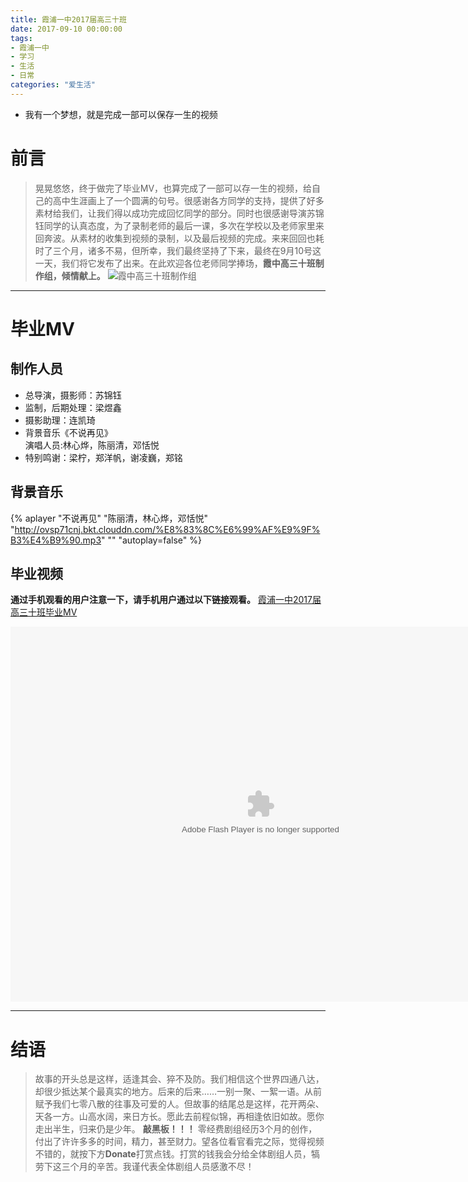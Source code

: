 ```yaml
---
title: 霞浦一中2017届高三十班
date: 2017-09-10 00:00:00
tags: 
- 霞浦一中
- 学习
- 生活
- 日常
categories: "爱生活"
---
```

- 我有一个梦想，就是完成一部可以保存一生的视频
# 前言
> 晃晃悠悠，终于做完了毕业MV，也算完成了一部可以存一生的视频，给自己的高中生涯画上了一个圆满的句号。很感谢各方同学的支持，提供了好多素材给我们，让我们得以成功完成回忆同学的部分。同时也很感谢导演苏锦钰同学的认真态度，为了录制老师的最后一课，多次在学校以及老师家里来回奔波。从素材的收集到视频的录制，以及最后视频的完成。来来回回也耗时了三个月，诸多不易，但所幸，我们最终坚持了下来，最终在9月10号这一天，我们将它发布了出来。在此欢迎各位老师同学捧场，**霞中高三十班制作组，倾情献上。**
![霞中高三十班制作组](http://ovsp71cnj.bkt.clouddn.com/logo.png)

<!--more-->
***
# 毕业MV
## 制作人员
- 总导演，摄影师：苏锦钰
- 监制，后期处理：梁煜鑫
- 摄影助理：连凯琦
- 背景音乐《不说再见》  
  演唱人员:林心烨，陈丽清，邓恬悦
- 特别鸣谢：梁柠，郑洋帆，谢凌巍，郑铭

## 背景音乐
{% aplayer "不说再见" "陈丽清，林心烨，邓恬悦" "http://ovsp71cnj.bkt.clouddn.com/%E8%83%8C%E6%99%AF%E9%9F%B3%E4%B9%90.mp3"  "" "autoplay=false" %}

## 毕业视频
**通过手机观看的用户注意一下，请手机用户通过以下链接观看。**
[霞浦一中2017届高三十班毕业MV](http://www.bilibili.com/video/av14301804/)

<embed height="600" width="800" quality="high" allowfullscreen="true" type="application/x-shockwave-flash" src="//static.hdslb.com/miniloader.swf" flashvars="aid=14301804&page=1" pluginspage="//www.adobe.com/shockwave/download/download.cgi?P1_Prod_Version=ShockwaveFlash"></embed>

***

# 结语
> 故事的开头总是这样，适逢其会、猝不及防。我们相信这个世界四通八达，却很少抵达某个最真实的地方。后来的后来……一别一聚、一絮一语。从前赋予我们七零八散的往事及可爱的人。但故事的结尾总是这样，花开两朵、天各一方。山高水阔，来日方长。愿此去前程似锦，再相逢依旧如故。愿你走出半生，归来仍是少年。 **敲黑板！！！** 零经费剧组经历3个月的创作，付出了许许多多的时间，精力，甚至财力。望各位看官看完之际，觉得视频不错的，就按下方**Donate**打赏点钱。打赏的钱我会分给全体剧组人员，犒劳下这三个月的辛苦。我谨代表全体剧组人员感激不尽！
